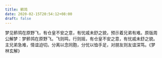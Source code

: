 ```yaml
---
title: 鹡鸰
date: 2020-02-15T20:54:12+08:00
draft: false
---
```


梦见鹡鸰在原野飞，有仓皇不安之意，有忧戚未舒之貌，预示着兄弟有难。原版周公解梦：梦鹡鸰在原野飞。飞则鸣，行则摇，有仓皇不安之意，有忧戚未舒之貌。主兄弟急难，情谊迫切。分离以念同胞，分忧以恤手足，对朋友则友谊深笃。《梦林玄解》